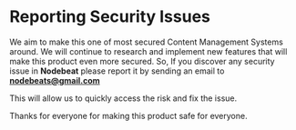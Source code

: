 # Reporting Security Issues

We aim to make this one of most secured Content Management Systems around. We will continue to research and implement new features that will make this product even more secured. So, If you discover any security issue in **Nodebeat** please report it by sending an email to [**nodebeats@gmail.com**](nodebeats@gmail.com)

This will allow us to quickly access the risk and  fix the issue.

 Thanks for everyone for making this product safe for everyone.